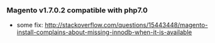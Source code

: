### Magento v1.7.0.2 compatible with php7.0

- some fix: http://stackoverflow.com/questions/15443448/magento-install-complains-about-missing-innodb-when-it-is-available
